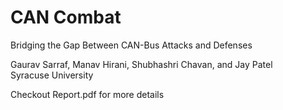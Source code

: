 # CAN Combat

Bridging the Gap Between CAN-Bus Attacks and Defenses

Gaurav Sarraf, Manav Hirani, Shubhashri Chavan, and Jay Patel\
Syracuse University

Checkout Report.pdf for more details

